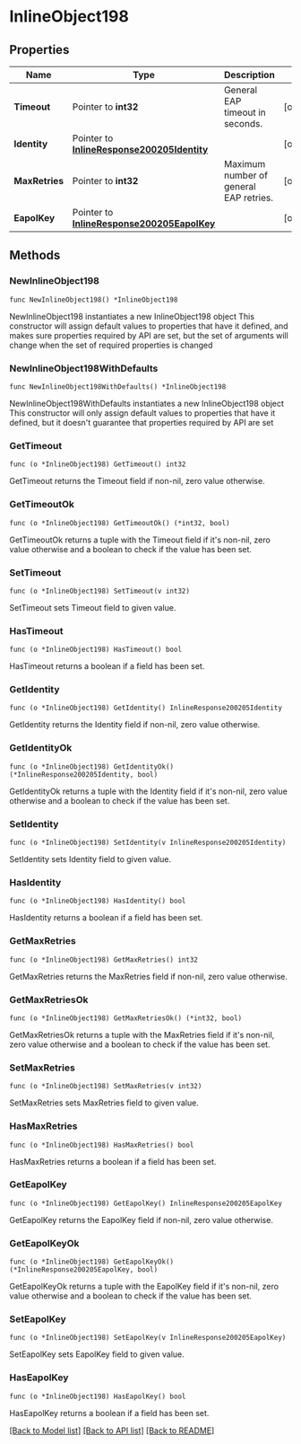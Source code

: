 # InlineObject198

## Properties

Name | Type | Description | Notes
------------ | ------------- | ------------- | -------------
**Timeout** | Pointer to **int32** | General EAP timeout in seconds. | [optional] 
**Identity** | Pointer to [**InlineResponse200205Identity**](InlineResponse200205Identity.md) |  | [optional] 
**MaxRetries** | Pointer to **int32** | Maximum number of general EAP retries. | [optional] 
**EapolKey** | Pointer to [**InlineResponse200205EapolKey**](InlineResponse200205EapolKey.md) |  | [optional] 

## Methods

### NewInlineObject198

`func NewInlineObject198() *InlineObject198`

NewInlineObject198 instantiates a new InlineObject198 object
This constructor will assign default values to properties that have it defined,
and makes sure properties required by API are set, but the set of arguments
will change when the set of required properties is changed

### NewInlineObject198WithDefaults

`func NewInlineObject198WithDefaults() *InlineObject198`

NewInlineObject198WithDefaults instantiates a new InlineObject198 object
This constructor will only assign default values to properties that have it defined,
but it doesn't guarantee that properties required by API are set

### GetTimeout

`func (o *InlineObject198) GetTimeout() int32`

GetTimeout returns the Timeout field if non-nil, zero value otherwise.

### GetTimeoutOk

`func (o *InlineObject198) GetTimeoutOk() (*int32, bool)`

GetTimeoutOk returns a tuple with the Timeout field if it's non-nil, zero value otherwise
and a boolean to check if the value has been set.

### SetTimeout

`func (o *InlineObject198) SetTimeout(v int32)`

SetTimeout sets Timeout field to given value.

### HasTimeout

`func (o *InlineObject198) HasTimeout() bool`

HasTimeout returns a boolean if a field has been set.

### GetIdentity

`func (o *InlineObject198) GetIdentity() InlineResponse200205Identity`

GetIdentity returns the Identity field if non-nil, zero value otherwise.

### GetIdentityOk

`func (o *InlineObject198) GetIdentityOk() (*InlineResponse200205Identity, bool)`

GetIdentityOk returns a tuple with the Identity field if it's non-nil, zero value otherwise
and a boolean to check if the value has been set.

### SetIdentity

`func (o *InlineObject198) SetIdentity(v InlineResponse200205Identity)`

SetIdentity sets Identity field to given value.

### HasIdentity

`func (o *InlineObject198) HasIdentity() bool`

HasIdentity returns a boolean if a field has been set.

### GetMaxRetries

`func (o *InlineObject198) GetMaxRetries() int32`

GetMaxRetries returns the MaxRetries field if non-nil, zero value otherwise.

### GetMaxRetriesOk

`func (o *InlineObject198) GetMaxRetriesOk() (*int32, bool)`

GetMaxRetriesOk returns a tuple with the MaxRetries field if it's non-nil, zero value otherwise
and a boolean to check if the value has been set.

### SetMaxRetries

`func (o *InlineObject198) SetMaxRetries(v int32)`

SetMaxRetries sets MaxRetries field to given value.

### HasMaxRetries

`func (o *InlineObject198) HasMaxRetries() bool`

HasMaxRetries returns a boolean if a field has been set.

### GetEapolKey

`func (o *InlineObject198) GetEapolKey() InlineResponse200205EapolKey`

GetEapolKey returns the EapolKey field if non-nil, zero value otherwise.

### GetEapolKeyOk

`func (o *InlineObject198) GetEapolKeyOk() (*InlineResponse200205EapolKey, bool)`

GetEapolKeyOk returns a tuple with the EapolKey field if it's non-nil, zero value otherwise
and a boolean to check if the value has been set.

### SetEapolKey

`func (o *InlineObject198) SetEapolKey(v InlineResponse200205EapolKey)`

SetEapolKey sets EapolKey field to given value.

### HasEapolKey

`func (o *InlineObject198) HasEapolKey() bool`

HasEapolKey returns a boolean if a field has been set.


[[Back to Model list]](../README.md#documentation-for-models) [[Back to API list]](../README.md#documentation-for-api-endpoints) [[Back to README]](../README.md)


